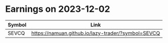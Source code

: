 # Earnings on 2023-12-02

| Symbol | Link |
| ---| --- |
| SEVCQ | https://namuan.github.io/lazy-trader/?symbol=SEVCQ |
